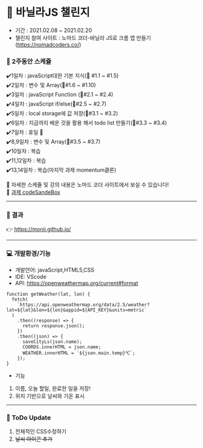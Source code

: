 # :seedling: 바닐라JS 챌린지 

- 기간 : 2021.02.08 ~ 2021.02.20
- 챌린지 참여 사이트 : 노마드 코더-바닐라 JS로 크롬 앱 만들기 (https://nomadcoders.co/)

### :date: 2주동안 스케쥴
:heavy_check_mark:1일차 : javaScript대한 기본 지식(:book: #1.1 ~ #1.5) <br/>
:heavy_check_mark:2일차 : 변수 및 Array(:book:#1.6 ~ #1.10) <br/>
:heavy_check_mark:3일차 : javaScript Function (:book:#2.1 ~ #2.4) <br/>
:heavy_check_mark:4일차 : javaScript if/else(:book:#2.5 ~ #2.7) <br/>
:heavy_check_mark:5일차 : local storage에 값 저장(:book:#3.1 ~ #3.2) <br/>
:heavy_check_mark:6일차 : 지금까지 배운 것을 활용 해서 todo list 만들기(:book:#3.3 ~ #3.4) <br/>
:heavy_check_mark:7일차 : 휴일 :partying_face:<br/>
:heavy_check_mark:8,9일차 : 변수 및 Array(:book:#3.5 ~ #3.7) <br/>
:heavy_check_mark:10일차 : 복습 <br/>
:heavy_check_mark:11,12일차 : 복습 <br/>
:heavy_check_mark:13,14일차 : 복습(마지막 과제 momentum클론) <br/>

:red_circle: 자세한 스케쥴 및 강의 내용은 노마드 코더 사이트에서 보실 수 있습니다! <br/>
:red_circle: [과제 codeSandeBox](https://codesandbox.io/dashboard/drafts?workspace=6cc00266-fd13-495b-a7fb-310abec1080e)

-----------------
### :clap: 결과

:point_right: https://monii.github.io/

-----------------

### :computer: 개발환경/기능
- 개발언어: javaScript,HTML5,CSS <br/>
- IDE: VScode <br/>
- API: https://openweathermap.org/current#format <br/>
```
function getWeather(lat, lon) {
  fetch(
    `https://api.openweathermap.org/data/2.5/weather?lat=${lat}&lon=${lon}&appid=${API_KEY}&units=metric`
  )
    .then((response) => {
      return response.json();
    })
    .then((json) => {
      saveCityLs(json.name);
      COORDS.innerHTML = json.name;
      WEATHER.innerHTML = `${json.main.temp}℃`;
    });
}
```
- 기능 <br/>
1. 이름, 오늘 할일, 완료한 일을 저장! <br/>
2. 위치 기반으로 날씨와 기온 표시<br/>

--------------------------
  
### :pushpin: ToDo Update
1. 전체적인 CSS수정하기
2. ~~날씨 아이콘 추가~~







